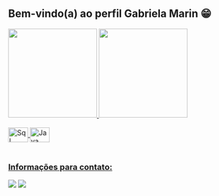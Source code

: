 ## Bem-vindo(a) ao perfil Gabriela Marin 😁

 <div>
   <a href="https://github.com/LisaHouse">
   <img height="180em" src="https://github-readme-stats.vercel.app/api?username=LisaHouse&show_icons=true&theme=radical&include_all_commits=true&count_private=true"/>
   <img height="180em" src="https://github-readme-stats.vercel.app/api/top-langs/?username=LisaHouse&layout=compact&langs_count=6&theme=tokyonight"/>
</div>
    
<div style="display: inline_block"><br>
  <img align="center" alt="Sql" height="30" width="40" src="https://cdn.jsdelivr.net/gh/devicons/devicon@latest/icons/azuresqldatabase/azuresqldatabase-original.svg">
  <img align="center" alt="Java" height="30" width="40" src="https://cdn.jsdelivr.net/gh/devicons/devicon@latest/icons/java/java-original-wordmark.svg">
</div>
 
<br>
 
### Informações para contato:
 
<div> 
  <a href = "mailto:gabigmarin@gmail.com"><img src="https://img.shields.io/badge/-Gmail-%23333?style=for-the-badge&logo=gmail&logoColor=white" target="_blank"></a>
  <a href="[https://www.linkedin.com/in/gabriela-marin-b8b586248/](https://www.linkedin.com/in/gabriela-marin-b8b586248/)" target="_blank"><img src="https://img.shields.io/badge/-LinkedIn-%230077B5?style=for-the-badge&logo=linkedin&logoColor=white" target="_blank"></a>
</div>
